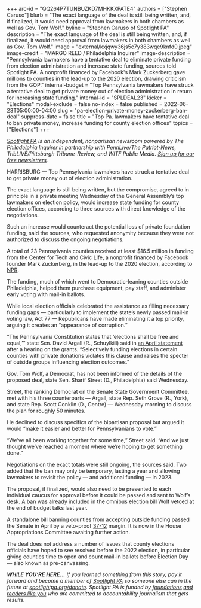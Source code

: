 +++
arc-id = "QQ264P7TUNBUZKD7MHKKXPATE4"
authors = ["Stephen Caruso"]
blurb = "The exact language of the deal is still being written, and, if finalized, it would need approval from lawmakers in both chambers as well as Gov. Tom Wolf."
byline = "Stephen Caruso of Spotlight PA"
description = "The exact language of the deal is still being written, and, if finalized, it would need approval from lawmakers in both chambers as well as Gov. Tom Wolf."
image = "external/kxjqwy36js5c7y383wqe9knfd0.jpeg"
image-credit = "MARGO REED / Philadelphia Inquirer"
image-description = "Pennsylvania lawmakers have a tentative deal to eliminate private funding from election administration and increase state funding, sources told Spotlight PA. A nonprofit financed by Facebook's Mark Zuckerberg gave millions to counties in the lead-up to the 2020 election, drawing criticism from the GOP."
internal-budget = "Top Pennsylvania lawmakers have struck a tentative deal to get private money out of election administration in return for increasing state funding."
internal-id = "SPLDEAL23"
kicker = "Elections"
modal-exclude = false
no-index = false
published = 2022-06-23T05:00:00-04:00
slug = "pa-election-private-money-zuckerberg-ban-deal"
suppress-date = false
title = "Top Pa. lawmakers have tentative deal to ban private money, increase funding for county election offices"
topics = ["Elections"]
+++

<a href="https://www.spotlightpa.org/"><i>Spotlight PA</i></a><i> is an independent, nonpartisan newsroom powered by The Philadelphia Inquirer in partnership with PennLive/The Patriot-News, TribLIVE/Pittsburgh Tribune-Review, and WITF Public Media. </i><a href="https://www.spotlightpa.org/newsletters"><i>Sign up for our free newsletters</i></a><i>.</i>

HARRISBURG — Top Pennsylvania lawmakers have struck a tentative deal to get private money out of election administration.

The exact language is still being written, but the compromise, agreed to in principle in a private meeting Wednesday of the General Assembly’s top lawmakers on election policy, would increase state funding for county election offices, according to three sources with direct knowledge of the negotiations.

Such an increase would counteract the potential loss of private foundation funding, said the sources, who requested anonymity because they were not authorized to discuss the ongoing negotiations.

<script src="https://www.spotlightpa.org/embed.js" async></script><div data-spl-embed-version="1" data-spl-src="https://www.spotlightpa.org/embeds/newsletter/"></div>

A total of 23 Pennsylvania counties received at least $16.5 million in funding from the Center for Tech and Civic Life, a nonprofit financed by Facebook founder Mark Zuckerberg, in the lead-up to the 2020 election, according to <a href="https://www.npr.org/2020/12/08/943242106/how-private-money-from-facebooks-ceo-saved-the-2020-election">NPR</a>.

The funding, much of which went to Democratic-leaning counties outside Philadelphia, helped them purchase equipment, pay staff, and administer early voting with mail-in ballots.

While local election officials celebrated the assistance as filling necessary funding gaps — particularly to implement the state’s newly passed mail-in voting law, Act 77 — Republicans have made eliminating it a top priority, arguing it creates an “appearance of corruption.”

“The Pennsylvania Constitution states that ‘elections shall be free and equal,’” state Sen. David Argall (R., Schuylkill) said in <a href="https://web.archive.org/web/20221220211633/https://www.pasenategop.com/blog/senate-hearing-shines-light-on-the-private-funding-of-elections/">an April statement</a> after a hearing on the grants. “Selectively funding elections in certain counties with private donations violates this clause and raises the specter of outside groups influencing election outcomes.”

Gov. Tom Wolf, a Democrat, has not been informed of the details of the proposed deal, state Sen. Sharif Street (D., Philadelphia) said Wednesday.

Street, the ranking Democrat on the Senate State Government Committee, met with his three counterparts — Argall, state Rep. Seth Grove (R., York), and state Rep. Scott Conklin (D., Centre) — Wednesday morning to discuss the plan for roughly 50 minutes.

He declined to discuss specifics of the bipartisan proposal but argued it would “make it easier and better for Pennsylvanians to vote.”

“We’ve all been working together for some time,” Street said. “And we just thought we’ve reached a moment where we’re hoping to get something done.”

Negotiations on the exact totals were still ongoing, the sources said. Two added that the ban may only be temporary, lasting a year and allowing lawmakers to revisit the policy — and additional funding — in 2023.

<script src="https://www.spotlightpa.org/embed.js" async></script><div data-spl-embed-version="1" data-spl-src="https://www.spotlightpa.org/embeds/donate/"></div>

The proposal, if finalized, would also need to be presented to each individual caucus for approval before it could be passed and sent to Wolf’s desk. A ban was already included in the omnibus election bill Wolf vetoed at the end of budget talks last year.

A standalone bill banning counties from accepting outside funding passed the Senate in April by a veto-proof <a href="https://www.legis.state.pa.us/CFDOCS/Legis/RC/Public/rc_view_action2.cfm?sess_yr=2021&sess_ind=0&rc_body=S&rc_nbr=497">37-12</a> margin. It is now in the House Appropriations Committee awaiting further action.

The deal does not address a number of issues that county elections officials have hoped to see resolved before the 2022 election, in particular giving counties time to open and count mail-in ballots before Election Day — also known as pre-canvassing.

<i><b>WHILE YOU’RE HERE...</b></i><i> If you learned something from this story, pay it forward and become a member of </i><a href="https://www.spotlightpa.org/"><i>Spotlight PA</i></a><i> so someone else can in the future at </i><a href="http://spotlightpa.org/donate"><i>spotlightpa.org/donate</i></a><i>. Spotlight PA is funded by</i><a href="https://www.spotlightpa.org/support"><i> foundations</i></a><i> </i><a href="https://www.spotlightpa.org/support"><i>and readers like you</i></a><i> who are committed to accountability journalism that gets results.</i>
